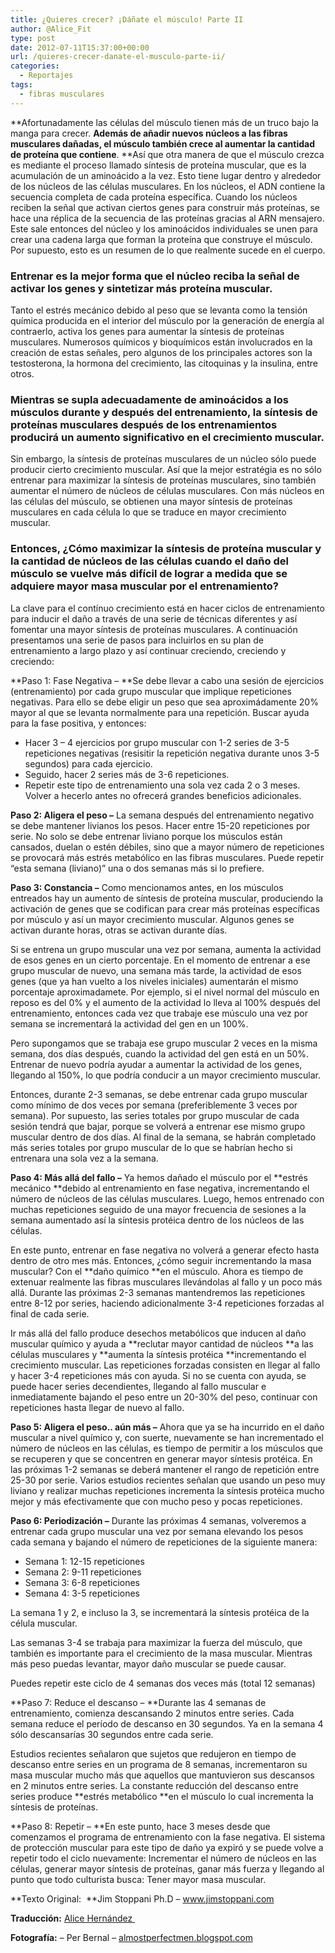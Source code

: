 ```yaml
---
title: ¿Quieres crecer? ¡Dáñate el músculo! Parte II
author: @Alice_Fit
type: post
date: 2012-07-11T15:37:00+00:00
url: /quieres-crecer-danate-el-musculo-parte-ii/
categories:
  - Reportajes
tags:
  - fibras musculares
---
```

**Afortunadamente las células del músculo tienen más de un truco bajo la manga para crecer. **Además de añadir nuevos núcleos a las fibras musculares dañadas, el músculo también crece al aumentar la cantidad de proteína que contiene**. **Así que otra manera de que el músculo crezca es mediante el proceso llamado síntesis de proteína muscular, que es la acumulación de un aminoácido a la vez. Esto tiene lugar dentro y alrededor de los núcleos de las células musculares. En los núcleos, el ADN contiene la secuencia completa de cada proteína específica. Cuando los núcleos reciben la señal que activan ciertos genes para construir más proteínas, se hace una réplica de la secuencia de las proteínas gracias al ARN mensajero. Este sale entonces del núcleo y los aminoácidos individuales se unen para crear una cadena larga que forman la proteína que construye el músculo. Por supuesto, esto es un resumen de lo que realmente sucede en el cuerpo.

### Entrenar es la mejor forma que el núcleo reciba la señal de activar los genes y sintetizar más proteína muscular.

Tanto el estrés mecánico debido al peso que se levanta como la tensión química producida en el interior del músculo por la generación de energía al contraerlo, activa los genes para aumentar la síntesis de proteínas musculares. Numerosos químicos y bioquímicos están involucrados en la creación de estas señales, pero algunos de los principales actores son la testosterona, la hormona del crecimiento, las citoquinas y la insulina, entre otros.

### Mientras se supla adecuadamente de aminoácidos a los músculos durante y después del entrenamiento, la síntesis de proteínas musculares después de los entrenamientos producirá un aumento significativo en el crecimiento muscular.

Sin embargo, la síntesis de proteínas musculares de un núcleo sólo puede producir cierto crecimiento muscular. Así que la mejor estratégia es no sólo entrenar para maximizar la síntesis de proteínas musculares, sino también aumentar el número de núcleos de células musculares. Con más núcleos en las células del músculo, se obtienen una mayor síntesis de proteínas musculares en cada célula lo que se traduce en mayor crecimiento muscular.

### Entonces, ¿Cómo maximizar la síntesis de proteína muscular y la cantidad de núcleos de las células cuando el daño del músculo se vuelve más difícil de lograr a medida que se adquiere mayor masa muscular por el entrenamiento?

La clave para el contínuo crecimiento está en hacer ciclos de entrenamiento para inducir el daño a través de una serie de técnicas diferentes y así fomentar una mayor síntesis de proteínas musculares. A continuación presentamos una serie de pasos para incluirlos en su plan de entrenamiento a largo plazo y así continuar creciendo, creciendo y creciendo:

**Paso 1: Fase Negativa &#8211; **Se debe llevar a cabo una sesión de ejercicios (entrenamiento) por cada grupo muscular que implique repeticiones negativas. Para ello se debe eligir un peso que sea aproximádamente 20% mayor al que se levanta normalmente para una repetición. Buscar ayuda para la fase positiva, y entonces:

  * Hacer 3 &#8211; 4 ejercicios por grupo muscular con 1-2 series de 3-5 repeticiones negativas (resisitir la repetición negativa durante unos 3-5 segundos) para cada ejercicio.
  * Seguido, hacer 2 series más de 3-6 repeticiones.
  * Repetir este tipo de entrenamiento una sola vez cada 2 o 3 meses. Volver a hecerlo antes no ofrecerá grandes beneficios adicionales.

**Paso 2: Aligera el peso &#8211;** La semana después del entrenamiento negativo se debe mantener livianos los pesos. Hacer entre 15-20 repeticiones por serie. No solo se debe entrenar liviano porque los músculos están cansados, duelan o estén débiles, sino que a mayor número de repeticiones se provocará más estrés metabólico en las fibras musculares. Puede repetir &#8220;esta semana (liviano)&#8221; una o dos semanas más si lo prefiere.

**Paso 3: Constancia &#8211;** Como mencionamos antes, en los músculos entreados hay un aumento de síntesis de proteína muscular, produciendo la activación de genes que se codifican para crear más proteínas específicas por músculo y así un mayor crecimiento muscular. Algunos genes se activan durante horas, otras se activan durante días.

Si se entrena un grupo muscular una vez por semana, aumenta la actividad de esos genes en un cierto porcentaje. En el momento de entrenar a ese grupo muscular de nuevo, una semana más tarde, la actividad de esos genes (que ya han vuelto a los niveles iniciales) aumentarán el mismo porcentaje aproximadamete. Por ejemplo, si el nivel normal del músculo en reposo es del 0% y el aumento de la actividad lo lleva al 100% después del entrenamiento, entonces cada vez que trabaje ese músculo una vez por semana se incrementará la actividad del gen en un 100%.

Pero supongamos que se trabaja ese grupo muscular 2 veces en la misma semana, dos días después, cuando la actividad del gen está en un 50%. Entrenar de nuevo podría ayudar a aumentar la actividad de los genes, llegando al 150%, lo que podría conducir a un mayor crecimiento muscular.

Entonces, durante 2-3 semanas, se debe entrenar cada grupo muscular como mínimo de dos veces por semana (preferiblemente 3 veces por semana). Por supuesto, las series totales por grupo muscular de cada sesión tendrá que bajar, porque se volverá a entrenar ese mismo grupo muscular dentro de dos días. Al final de la semana, se habrán completado más series totales por grupo muscular de lo que se habrían hecho si entrenara una sola vez a la semana.

**Paso 4: Más allá del fallo &#8211;** Ya hemos dañado el músculo por el **estrés mecánico **debido al entrenamiento en fase negativa, incrementando el número de núcleos de las células musculares. Luego, hemos entrenado con muchas repeticiones seguido de una mayor frecuencia de sesiones a la semana aumentado así la síntesis protéica dentro de los núcleos de las células.

En este punto, entrenar en fase negativa no volverá a generar efecto hasta dentro de otro mes más. Entonces, ¿cómo seguir incrementando la masa muscular? Con el **daño químico **en el músculo. Ahora es tiempo de extenuar realmente las fibras musculares llevándolas al fallo y un poco más allá. Durante las próximas 2-3 semanas mantendremos las repeticiones entre 8-12 por series, haciendo adicionalmente 3-4 repeticiones forzadas al final de cada serie.

Ir más allá del fallo produce desechos metabólicos que inducen al daño muscular químico y ayuda a **reclutar mayor cantidad de núcleos **a las células musculares y **aumenta la síntesis protéica **incrementando el crecimiento muscular. Las repeticiones forzadas consisten en llegar al fallo y hacer 3-4 repeticiones más con ayuda. Si no se cuenta con ayuda, se puede hacer series decendientes, llegando al fallo muscular e inmediatamente bajando el peso entre un 20-30% del peso, continuar con repeticiones hasta llegar de nuevo al fallo.

**Paso 5: Aligera el peso.. aún más &#8211;** Ahora que ya se ha incurrido en el daño muscular a nivel químico y, con suerte, nuevamente se han incrementado el número de núcleos en las células, es tiempo de permitir a los músculos que se recuperen y que se concentren en generar mayor síntesis protéica. En las próximas 1-2 semanas se deberá mantener el rango de repetición entre 25-30 por serie. Varios estudios recientes señalan que usando un peso muy liviano y realizar muchas repeticiones incrementa la síntesis protéica mucho mejor y más efectivamente que con mucho peso y pocas repeticiones.

**Paso 6: Periodización &#8211;** Durante las próximas 4 semanas, volveremos a entrenar cada grupo muscular una vez por semana elevando los pesos cada semana y bajando el número de repeticiones de la siguiente manera:

  * Semana 1: 12-15 repeticiones
  * Semana 2: 9-11 repeticiones
  * Semana 3: 6-8 repeticiones
  * Semana 4: 3-5 repeticiones

La semana 1 y 2, e incluso la 3, se incrementará la síntesis protéica de la célula muscular.

Las semanas 3-4 se trabaja para maximizar la fuerza del músculo, que también es importante para el crecimiento de la masa muscular. Mientras más peso puedas levantar, mayor daño muscular se puede causar.

Puedes repetir este ciclo de 4 semanas dos veces más (total 12 semanas)

**Paso 7: Reduce el descanso &#8211; **Durante las 4 semanas de entrenamiento, comienza descansando 2 minutos entre series. Cada semana reduce el período de descanso en 30 segundos. Ya en la semana 4 sólo descansarías 30 segundos entre cada serie.

Estudios recientes señalaron que sujetos que redujeron en tiempo de descanso entre series en un programa de 8 semanas, incrementaron su masa muscular mucho más que aquellos que mantuvieron sus descansos en 2 minutos entre series. La constante reducción del descanso entre series produce **estrés metabólico **en el músculo lo cual incrementa la síntesis de proteínas.

**Paso 8: Repetir &#8211; **En este punto, hace 3 meses desde que comenzamos el programa de entrenamiento con la fase negativa. El sistema de protección muscular para este tipo de daño ya expiró y se puede volve a repetir todo el ciclo nuevamente: Incrementar el número de núcleos en las células, generar mayor síntesis de proteínas, ganar más fuerza y llegando al punto que todo culturista busca: Tener mayor masa muscular.

**Texto Original:  **Jim Stoppani Ph.D &#8211; <a title="Jim Stoppani Website" href="http://www.jimstoppani.com" target="_blank">www.jimstoppani.com</a>

**Traducción:** [Alice Hernández ][1]

**Fotografía:** &#8211; Per Bernal &#8211; <a title="Almost Perfect" href="http://almostperfectmen.blogspot.com" target="_blank">almostperfectmen.blogspot.com</a>

 [1]: http://alicevhf.wordpress.com